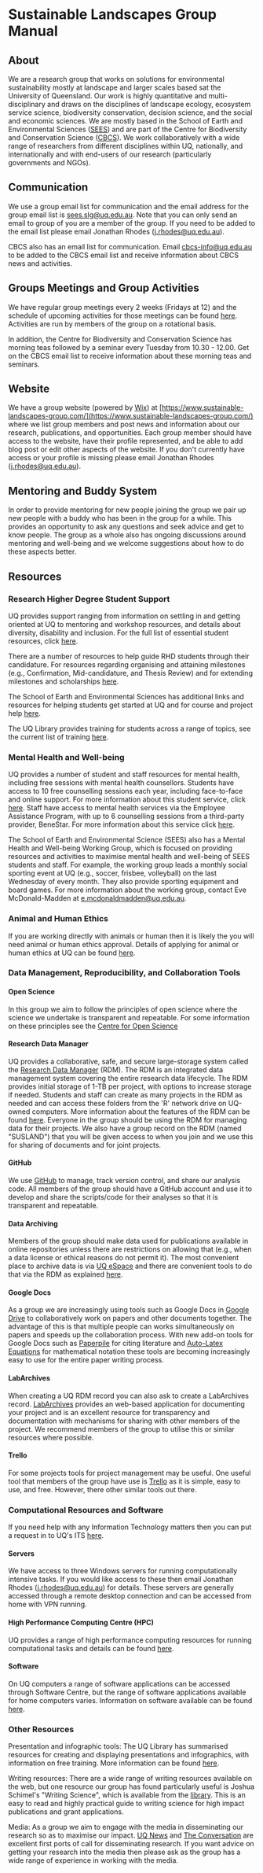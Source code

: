 # Sustainable Landscapes Group Manual

## About

We are a research group that works on solutions for environmental sustainability mostly at landscape and larger scales based sat the University of Queensland. Our work is highly quantitative and multi-disciplinary and draws on the disciplines of landscape ecology, ecosystem service science, biodiversity conservation, decision science, and the social and economic sciences. We are mostly based in the School of Earth and Environmental Sciences ([SEES](https://sees.uq.edu.au/)) and are part of the Centre for Biodiversity and Conservation Science ([CBCS](https://cbcs.centre.uq.edu.au/)). We work collaboratively with a wide range of researchers from different disciplines within UQ, nationally, and internationally and with end-users of our research (particularly governments and NGOs).

## Communication

We use a group email list for communication and the email address for the group email list is [sees.slg@uq.edu.au](mailto:sees.slg@uq.edu.au). Note that you can only send an email to group of you are a member of the group. If you need to be added to the email list please email Jonathan Rhodes ([j.rhodes@uq.edu.au](mailto:j.rhodes@uq.edu.au)).  

CBCS also has an email list for communication. Email [cbcs-info@uq.edu.au](mailto:cbcs-info@uq.edu.au) to be added to the CBCS email list and receive information about CBCS news and activities.       

## Groups Meetings and Group Activities

We have regular group meetings every 2 weeks (Fridays at 12) and the schedule of upcoming activities for those meetings can be found [here](https://docs.google.com/spreadsheets/d/14nomzkgr7S8u8k94ebr20h2anIoC2bz--fLcS3YHX6Y/edit#gid=1692762897). Activities are run by members of the group on a rotational basis.

In addition, the Centre for Biodiversity and Conservation Science has morning teas followed by a seminar every Tuesday from 10.30 - 12.00. Get on the CBCS email list to receive information about these morning teas and seminars.

## Website

We have a group website (powered by [Wix](https://www.wix.com)) at [https://www.sustainable-landscapes-group.com/](https://www.sustainable-landscapes-group.com/) where we list group members and post news and information about our research, publications, and opportunities. Each group member should have access to the website, have their profile represented, and be able to add blog post or edit other aspects of the website. If you don't currently have access or your profile is missing please email Jonathan Rhodes ([j.rhodes@uq.edu.au](mailto:j.rhodes@uq.edu.au)).

## Mentoring and Buddy System

In order to provide mentoring for new people joining the group we pair up new people with a buddy who has been in the group for a while. This provides an opportunity to ask any questions and seek advice and get to know people. The group as a whole also has ongoing discussions around mentoring and well-being and we welcome suggestions about how to do these aspects better.  

## Resources

### Research Higher Degree Student Support

UQ provides support ranging from information on settling in and getting oriented at UQ to mentoring and workshop resources, and details about diversity, disability and inclusion. For the full list of essential student resources, click [here](https://my.uq.edu.au/information-and-services/student-support/).

There are a number of resources to help guide RHD students through their candidature. For resources regarding organising and attaining milestones (e.g., Confirmation, Mid-candidature, and Thesis Review) and for extending milestones and scholarships [here](https://my.uq.edu.au/information-and-services/higher-degree-research/manage-my-candidature/milestones-and-extensions).  

The School of Earth and Environmental Sciences has additional links and resources for helping students get started at UQ and for course and project help [here](https://sees.uq.edu.au/student-support).

The UQ Library provides training for students across a range of topics, see the current list of training [here](https://web.library.uq.edu.au/library-services/training).

### Mental Health and Well-being

UQ provides a number of student and staff resources for mental health, including free sessions with mental health counsellors. Students have access to 10 free counselling sessions each year, including face-to-face and online support. For more information about this student service, click [here](https://my.uq.edu.au/information-and-services/student-support/health-and-wellbeing/mental-health-and-emotional-support/counselling). Staff have access to mental health services via the Employee Assistance Program, with up to 6 counselling sessions from a third-party provider, BeneStar. For more information about this service click [here](https://staff.uq.edu.au/information-and-services/health-safety-wellbeing/mental-health/eap).

The School of Earth and Environmental Science (SEES) also has a Mental Health and Well-being Working Group, which is focused on providing resources and activities to maximise mental health and well-being of SEES students and staff. For example, the working group leads a monthly social sporting event at UQ (e.g., soccer, frisbee, volleyball) on the last Wednesday of every month. They also provide sporting equipment and board games. For more information about the working group, contact Eve McDonald-Madden at [e.mcdonaldmadden@uq.edu.au](mailto:e.mcdonaldmadden@uq.edu.au).

### Animal and Human Ethics

If you are working directly with animals or human then it is likely the you will need animal or human ethics approval. Details of applying for animal or human ethics at UQ can be found [here](https://research.uq.edu.au/research-support/ethics-integrity-and-compliance/).

### Data Management, Reproducibility, and Collaboration Tools

#### Open Science

In this group we aim to follow the principles of open science where the science we undertake is transparent and repeatable. For some information on these principles see the [Centre for Open Science](https://www.cos.io/)

#### Research Data Manager

UQ provides a collaborative, safe, and secure large-storage system called the [Research Data Manager](https://research.uq.edu.au/rmbt/uqrdm) (RDM). The RDM is an integrated data management system covering the entire research data lifecycle. The RDM provides initial storage of 1-TB per project, with options to increase storage if needed. Students and staff can create as many projects in the RDM as needed and can access these folders from the 'R' network drive on UQ-owned computers. More information about the features of the RDM can be found [here](https://guides.library.uq.edu.au/for-researchers/uq-research-data-manager/about). Everyone in the group should be using the RDM for managing data for their projects. We also have a group record on the RDM (named "SUSLAND") that you will be given access to when you join and we use this for sharing of documents and for joint projects.   

#### GitHub

We use [GitHub](https://github.com/) to manage, track version control, and share our analysis code. All members of the group should have a GitHub account and use it to develop and share the scripts/code for their analyses so that it is transparent and repeatable.

#### Data Archiving

Members of the group should make data used for publications available in online repositories unless there are restrictions on allowing that (e.g., when a data license or ethical reasons do not permit it). The most convenient place to archive data is via [UQ eSpace](https://espace.library.uq.edu.au/) and there are convenient tools to do that via the RDM as explained [here](https://guides.library.uq.edu.au/publish-a-dataset-with-uqrdm-and-uq-espace).   

#### Google Docs

As a group we are increasingly using tools such as Google Docs in [Google Drive](https://drive.google.com/) to collaboratively work on papers and other documents together. The advantage of this is that multiple people can works simultaneously on papers and speeds up the collaboration process. With new add-on tools for Google Docs such as [Paperpile](https://paperpile.com/) for citing literature and [Auto-Latex Equations](https://sites.google.com/site/autolatexequations/home) for mathematical notation these tools are becoming increasingly easy to use for the entire paper writing process.    

#### LabArchives

When creating a UQ RDM record you can also ask to create a LabArchives record. [LabArchives](https://www.labarchives.com/) provides an web-based application for documenting your project and is an excellent resource for transparency and documentation with mechanisms for sharing with other members of the project. We recommend members of the group to utilise this or similar resources where possible.        

#### Trello

For some projects tools for project management may be useful. One useful tool that members of the group have use is [Trello](https://trello.com/en) as it is simple, easy to use, and free. However, there other similar tools out there.  

### Computational Resources and Software

If you need help with any Information Technology matters then you can put a request in to UQ's ITS [here](https://staff.uq.edu.au/information-and-services/information-technology/it-support).

#### Servers

We have access to three Windows servers for running computationally intensive tasks. If you would like access to these then email Jonathan Rhodes ([j.rhodes@uq.edu.au](mailto:j.rhodes@uq.edu.au)) for details. These servers are generally accessed through a remote desktop connection and can be accessed from home with VPN running.  

#### High Performance Computing Centre (HPC)

UQ provides a range of high performance computing resources for running computational tasks and details can be found [here](https://rcc.uq.edu.au/high-performance-computing).

#### Software

On UQ computers a range of software applications can be accessed through Software Centre, but the range of software applications available for home computers varies. Information on software available can be found [here](https://my.uq.edu.au/information-and-services/information-technology/software/software-catalogue).  

### Other Resources

Presentation and infographic tools: The UQ Library has summarised resources for creating and displaying presentations and infographics, with information on free training. More information can be found [here](https://web.library.uq.edu.au/research-tools-techniques/digital-essentials/choosing-the-right-tool/presenting-and-infographic-tools).

Writing resources: There are a wide range of writing resources available on the web, but one resource our group has found particularly useful is Joshua Schimel's "Writing Science", which is available from the [library](https://search.library.uq.edu.au/primo-explore/fulldisplay?docid=61UQ_ALMA2184347480003131&context=L&vid=61UQ&lang=en_US&search_scope=61UQ_All&adaptor=Local%20Search%20Engine&tab=61uq_all&query=any,contains,writing%20science%20schimel&offset=0). This is an easy to read and highly practical guide to writing science for high impact publications and grant applications.   

Media: As a group we aim to engage with the media in disseminating our research so as to maximise our impact. [UQ News](https://www.uq.edu.au/news/) and [The Conversation](https://theconversation.com/au) are excellent first ports of call for disseminating research. If you want advice on getting your research into the media then please ask as the group has a wide range of experience in working with the media.   
